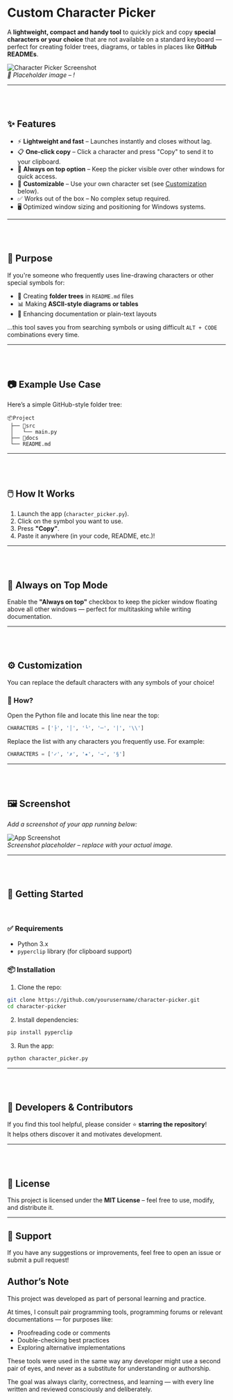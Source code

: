 # Custom Character Picker 

A **lightweight, compact and handy tool** to quickly pick and copy **special characters or your choice** that are not available on a standard keyboard — perfect for creating folder trees, diagrams, or tables in places like **GitHub READMEs**.

![Character Picker Screenshot](path/to/screenshot.png)  
*📌 Placeholder image – !*

---
<br><br>

## ✨ Features

- ⚡ **Lightweight and fast** – Launches instantly and closes without lag.
- 📋 **One-click copy** – Click a character and press "Copy" to send it to your clipboard.
- 📌 **Always on top option** – Keep the picker visible over other windows for quick access.
- 🧩 **Customizable** – Use your own character set (see [Customization](#-customization) below).
- ✅ Works out of the box – No complex setup required.
- 🖥️ Optimized window sizing and positioning for Windows systems.

---
<br><br>

## 🧭 Purpose

If you're someone who frequently uses line-drawing characters or other special symbols for:

- 📁 Creating **folder trees** in `README.md` files
- 📊 Making **ASCII-style diagrams or tables**
- 🎨 Enhancing documentation or plain-text layouts

...this tool saves you from searching symbols or using difficult `ALT + CODE` combinations every time.

---
<br><br>

## 📷 Example Use Case

Here’s a simple GitHub-style folder tree:

```
📦Project
 ├── 📁src
 │   └── main.py
 ├── 📁docs
 └── README.md
```

---
<br><br>

## 🖱️ How It Works

1. Launch the app (`character_picker.py`).
2. Click on the symbol you want to use.
3. Press **"Copy"**.
4. Paste it anywhere (in your code, README, etc.)!

---
<br><br>

## 📌 Always on Top Mode

Enable the **"Always on top"** checkbox to keep the picker window floating above all other windows — perfect for multitasking while writing documentation.

---
<br><br>

## ⚙️ Customization

You can replace the default characters with any symbols of your choice!

### 🔧 How?

Open the Python file and locate this line near the top:

```python
CHARACTERS = ['├', '│', '└', '─', '|', '\\']
```

Replace the list with any characters you frequently use. For example:

```python
CHARACTERS = ['✓', '✗', '★', '→', '§']
```

---
<br><br>

## 🖼️ Screenshot

_Add a screenshot of your app running below:_

![App Screenshot](path/to/screenshot.png)  
*Screenshot placeholder – replace with your actual image.*

---
<br><br>

## 🚀 Getting Started
<br>

### ✅ Requirements

- Python 3.x
- `pyperclip` library (for clipboard support)

### 📦 Installation

1. Clone the repo:

```bash
git clone https://github.com/yourusername/character-picker.git
cd character-picker
```

2. Install dependencies:

```bash
pip install pyperclip
```

3. Run the app:

```bash
python character_picker.py
```

---
<br><br>

## 🧪 Developers & Contributors

If you find this tool helpful, please consider ⭐ **starring the repository**!  
It helps others discover it and motivates development.

---
<br><br>

## 📄 License

This project is licensed under the **MIT License** – feel free to use, modify, and distribute it.

---

## 🙌 Support

If you have any suggestions or improvements, feel free to open an issue or submit a pull request!

## Author’s Note

This project was developed as part of personal learning and practice.

At times, I consult pair programming tools, programming forums or relevant documentations — for purposes like:

- Proofreading code or comments
- Double-checking best practices
- Exploring alternative implementations

These tools were used in the same way any developer might use a second pair of eyes, and never as a substitute for understanding or authorship.

The goal was always clarity, correctness, and learning — with every line written and reviewed consciously and deliberately.

